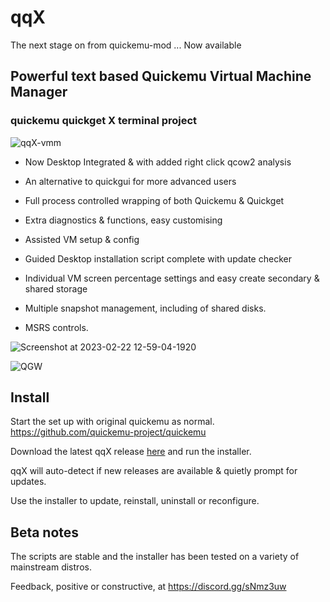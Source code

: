 # qqX

The next stage on from quickemu-mod ... Now available

## Powerful text based Quickemu Virtual Machine Manager

### quickemu quickget X terminal project

![qqX-vmm](https://github.com/TuxVinyards/qqX/assets/3956806/18e5c495-8072-49a5-8b9c-e1302549efcf)

- Now Desktop Integrated & with added right click qcow2 analysis

- An alternative to quickgui for more advanced users

- Full process controlled wrapping of both Quickemu & Quickget

- Extra diagnostics & functions, easy customising

- Assisted VM setup & config

- Guided Desktop installation script complete with update checker

- Individual VM screen percentage settings and easy create secondary & shared storage

- Multiple snapshot management, including of shared disks.  

- MSRS controls.

![Screenshot at 2023-02-22 12-59-04-1920](https://user-images.githubusercontent.com/3956806/220619057-f63883d2-4d0d-4130-94e1-d444f1567be4.jpg)

![QGW](https://github.com/TuxVinyards/quickemu-mod/assets/3956806/c948f51a-a954-4180-ba62-1d5045e5f4fc)

## Install

Start the set up with original quickemu as normal.  <https://github.com/quickemu-project/quickemu>

Download the latest qqX release [here](https://github.com/TuxVinyards/qqX/releases/latest) and run the installer.

qqX will auto-detect if new releases are available & quietly prompt for updates.

Use the installer to update, reinstall, uninstall or reconfigure.

## Beta notes

The scripts are stable and the installer has been tested on a variety of mainstream distros.

Feedback, positive or constructive, at <https://discord.gg/sNmz3uw>
